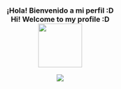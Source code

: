 <h3 align="center">
  ¡Hola! Bienvenido a mi perfil :D
  <br>
  Hi! Welcome to my profile :D
  <br>
  <img src=https://media.giphy.com/media/W5TEa73iw1fnSVjjZZ/giphy.gif width="100">
</h3>

<p align="center">
  <a href="[https://github.com/DenverCoder1/readme-typing-svg"><img src="https://readme-typing-svg.herokuapp.com?lines=I+like+videogames+and+TWICE;Learning+with+patience&center=True"></a>
</p>
